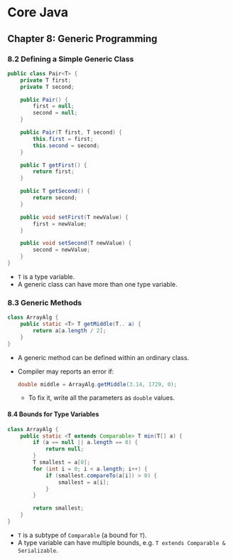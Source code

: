 # Core Java

## Chapter 8: Generic Programming

### 8.2 Defining a Simple Generic Class

```java
public class Pair<T> {
    private T first;
    private T second;

    public Pair() {
        first = null;
        second = null;
    }

    public Pair(T first, T second) {
        this.first = first;
        this.second = second;
    }

    public T getFirst() {
        return first;
    }

    public T getSecond() {
        return second;
    }

    public void setFirst(T newValue) {
        first = newValue;
    }

    public void setSecond(T newValue) {
        second = newValue;
    }
}
```

- `T` is a type variable.
- A generic class can have more than one type variable.

### 8.3 Generic Methods

```java
class ArrayAlg {
    public static <T> T getMiddle(T.. a) {
        return a[a.length / 2];
    }
}
```

- A generic method can be defined within an ordinary class.
- Compiler may reports an error if:

    ```java
    double middle = ArrayAlg.getMiddle(3.14, 1729, 0);
    ```

  - To fix it, write all the parameters as `double` values.

#### 8.4 Bounds for Type Variables

```java
class ArrayAlg {
    public static <T extends Comparable> T min(T[] a) {
        if (a == null || a.length == 0) {
            return null;
        }
        T smallest = a[0];
        for (int i = 0; i < a.length; i++) {
            if (smallest.compareTo(a[i]) > 0) {
                smallest = a[i];
            }
        }

        return smallest;
    }
}
```

- `T` is a subtype of `Comparable` (a bound for `T`).
- A type variable can have multiple bounds, e.g. `T extends Comparable & Serializable`.
